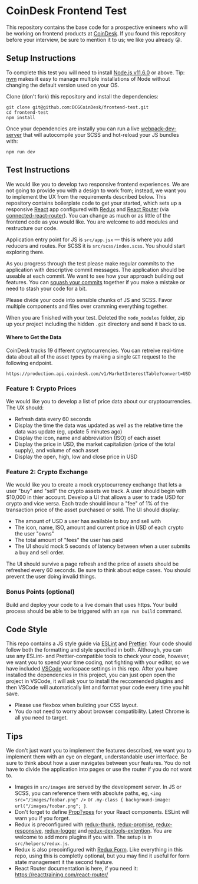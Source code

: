 # CoinDesk Frontend Test

This repository contains the base code for a prospective enineers who will be working on frontend products at [CoinDesk](https://www.coindesk.com). If you found this repository before your interview, be sure to mention it to us; we like you already 😜.

## Setup Instructions

To complete this test you will need to install [Node.js v11.6.0](https://nodejs.org/en/download/current/) or above. Tip: [nvm](https://github.com/creationix/nvm) makes it easy to manage multiple installations of Node without changing the default version used on your OS.

Clone (don't fork) this repository and install the dependencies:

```
git clone git@github.com:DCGCoinDesk/frontend-test.git
cd frontend-test
npm install
```

Once your dependencies are instally you can run a live [webpack-dev-server](https://github.com/webpack/webpack-dev-server) that will autocompile your SCSS and hot-reload your JS bundles with:

```
npm run dev
```

## Test Instructions

We would like you to develop two responsive frontend experiences. We are not going to provide you with a design to work from; instead, we want you to implement the UX from the requirements described below. This repository contains boilerplate code to get your started, which sets up a responsive [React](https://reactjs.org/) app configured with [Redux](https://redux.js.org/) and [React Router](https://github.com/ReactTraining/react-router) (via [connected-react-router](https://github.com/supasate/connected-react-router#readme)). You can change as much or as little of the frontend code as you would like. You are welcome to add modules and restructure our code.

Application entry point for JS is `src/app.jsx` — this is where you add reducers and routes. For SCSS it is `src/scss/index.scss`. You should start exploring there.

As you progress through the test please make regular commits to the application with descriptive commit messages. The application should be useable at each commit. We want to see how your approach building out features. You can [squash your commits](https://blog.carbonfive.com/2017/08/28/always-squash-and-rebase-your-git-commits/) together if you make a mistake or need to stash your code for a bit.

Please divide your code into sensible chunks of JS and SCSS. Favor multiple components and files over cramming everything together.

When you are finished with your test. Deleted the `node_modules` folder, zip up your project including the hidden `.git` directory and send it back to us.

#### Where to Get the Data

CoinDesk tracks 19 different cryptocurrencies. You can retreive real-time data about all of the asset types by making a single `GET` request to the following endpoint.

```
https://production.api.coindesk.com/v1/MarketInterestTable?convert=USD
```

### Feature 1: Crypto Prices

We would like you to develop a list of price data about our cryptocurrencies. The UX should:

- Refresh data every 60 seconds
- Display the time the data was updated as well as the relative time the data was update (eg, update 5 minutes ago)
- Display the icon, name and abbreviation (ISO) of each asset
- Display the price in USD, the market capitalizion (price of the total supply), and volume of each asset
- Display the open, high, low and close price in USD

### Feature 2: Crypto Exchange

We would like you to create a mock cryptocurrency exchange that lets a user "buy" and "sell" the crypto assets we track. A user should begin with \$10,000 in thier account. Develop a UI that allows a user to trade USD for crypto and vice versa. Each trade should incur a "fee" of 1% of the transaction price of the asset purchased or sold. The UI should display:

- The amount of USD a user has available to buy and sell with
- The icon, name, ISO, amount and current price in USD of each crypto the user "owns"
- The total amount of "fees" the user has paid
- The UI should mock 5 seconds of latency between when a user submits a buy and sell order.

The UI should survive a page refresh and the price of assets should be refreshed every 60 seconds. Be sure to think about edge cases. You should prevent the user doing invalid things.

### Bonus Points (optional)

Build and deploy your code to a live domain that uses https. Your build process should be able to be triggered with an `npm run build` command.

## Code Style

This repo contains a JS style guide via [ESLint](https://eslint.org/) and [Prettier](https://prettier.io/). Your code should follow both the formatting and style specified in both. Although, you can use any ESLint- and Prettier-compatible tools to check your code, however, we want you to spend your time coding, not fighting with your editor, so we have included [VSCode](https://code.visualstudio.com/Download) workspace settings in this repo. After you have installed the dependencies in this project, you can just open open the project in VSCode, it will ask your to install the reccomended plugins and then VSCode will automatically lint and format your code every time you hit save.

- Please use flexbox when building your CSS layout.
- You do not need to worry about browser compatibility. Latest Chrome is all you need to target.

## Tips

We don't just want you to implement the features described, we want you to implement them with an eye on elegant, understandable user interface. Be sure to think about how a user navigates between your features. You do not have to divide the application into pages or use the router if you do not want to.

- Images in `src/images` are served by the development server. In JS or SCSS, you can reference them with absolute paths, eg, `<img src="/images/foobar.png" />` or `.my-class { background-image: url("/images/foobar.png"; }`.
- Don't forget to define [PropTypes](https://reactjs.org/docs/typechecking-with-proptypes.html) for your React components. ESLint will warn you if you forget.
- Redux is preconfigured with [redux-thunk](https://github.com/reduxjs/redux-thunk), [redux-promise](https://github.com/redux-utilities/redux-promise), [redux-responsive](https://github.com/AlecAivazis/redux-responsive), [redux-logger](https://github.com/LogRocket/redux-logger#readme) and [redux-devtools-extention](https://github.com/zalmoxisus/redux-devtools-extension). You are welcome to add more plugins if you with. The setup is in `src/helpers/redux.js`.
- Redux is also precoinfigured with [Redux Form](https://redux-form.com/8.1.0/). Like everything in this repo, using this is completly optional, but you may find it useful for form state management it the second feature.
- React Router documentation is here, if you need it: https://reacttraining.com/react-router/
